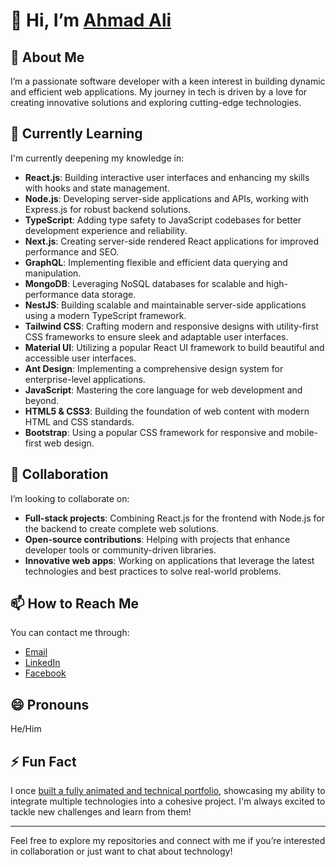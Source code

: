 # 👋 Hi, I’m [Ahmad Ali](https://github.com/AhmadAli88)

## 👀 About Me
I’m a passionate software developer with a keen interest in building dynamic and efficient web applications. My journey in tech is driven by a love for creating innovative solutions and exploring cutting-edge technologies.

## 🌱 Currently Learning
I'm currently deepening my knowledge in:
- **React.js**: Building interactive user interfaces and enhancing my skills with hooks and state management.
- **Node.js**: Developing server-side applications and APIs, working with Express.js for robust backend solutions.
- **TypeScript**: Adding type safety to JavaScript codebases for better development experience and reliability.
- **Next.js**: Creating server-side rendered React applications for improved performance and SEO.
- **GraphQL**: Implementing flexible and efficient data querying and manipulation.
- **MongoDB**: Leveraging NoSQL databases for scalable and high-performance data storage.
- **NestJS**: Building scalable and maintainable server-side applications using a modern TypeScript framework.
- **Tailwind CSS**: Crafting modern and responsive designs with utility-first CSS frameworks to ensure sleek and adaptable user interfaces.
- **Material UI**: Utilizing a popular React UI framework to build beautiful and accessible user interfaces.
- **Ant Design**: Implementing a comprehensive design system for enterprise-level applications.
- **JavaScript**: Mastering the core language for web development and beyond.
- **HTML5 & CSS3**: Building the foundation of web content with modern HTML and CSS standards.
- **Bootstrap**: Using a popular CSS framework for responsive and mobile-first web design.


## 💞️ Collaboration
I’m looking to collaborate on:
- **Full-stack projects**: Combining React.js for the frontend with Node.js for the backend to create complete web solutions.
- **Open-source contributions**: Helping with projects that enhance developer tools or community-driven libraries.
- **Innovative web apps**: Working on applications that leverage the latest technologies and best practices to solve real-world problems.

## 📫 How to Reach Me
You can contact me through:
- [Email](mailto:maherahmadsharafat423@gmail.com)
- [LinkedIn](www.linkedin.com/in/ahmadsharafat)
- [Facebook](https://www.facebook.com/ahmad.sharafat.9)

## 😄 Pronouns
He/Him

## ⚡ Fun Fact
I once [built a fully animated and technical portfolio](https://ammysharafatportfolio.netlify.app/), showcasing my ability to integrate multiple technologies into a cohesive project. I'm always excited to tackle new challenges and learn from them!

---

Feel free to explore my repositories and connect with me if you’re interested in collaboration or just want to chat about technology!
